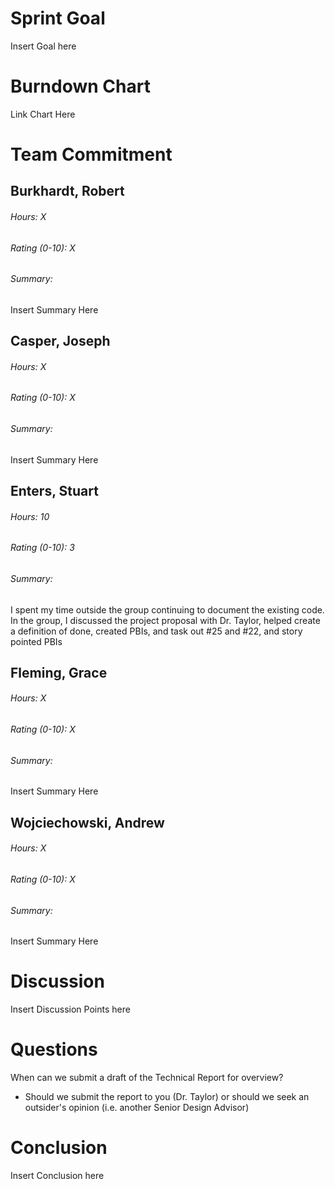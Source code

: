 # Sprint Goal

Insert Goal here

# Burndown Chart

Link Chart Here

# Team Commitment

## Burkhardt, Robert

###### Hours: X

###### Rating (0-10): X

###### Summary:

Insert Summary Here

## Casper, Joseph

###### Hours: X

###### Rating (0-10): X

###### Summary:

Insert Summary Here

## Enters, Stuart

###### Hours: 10

###### Rating (0-10): 3

###### Summary:

I spent my time outside the group continuing to document the existing code. In the group, I discussed the project proposal with Dr. Taylor, helped create a definition of done, created PBIs, and task out #25 and #22, and story pointed PBIs

## Fleming, Grace

###### Hours: X

###### Rating (0-10): X

###### Summary:

Insert Summary Here

## Wojciechowski, Andrew

###### Hours: X

###### Rating (0-10): X

###### Summary:

Insert Summary Here

# Discussion

Insert Discussion Points here

# Questions

When can we submit a draft of the Technical Report for overview?

* Should we submit the report to you (Dr. Taylor) or should we seek an outsider's opinion (i.e. another Senior Design Advisor)

# Conclusion

Insert Conclusion here